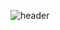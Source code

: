 ![header](https://capsule-render.vercel.app/api?type=egg&color=&color=timeAuto&height=300&section=header&text=Welcome%20render&fontSize=90)
